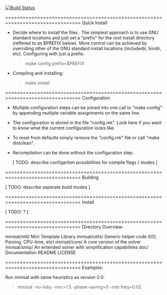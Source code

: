 
[![Build Status](https://travis-ci.org/tzik/minisat.svg?branch=master)](https://travis-ci.org/tzik/minisat)

================================================================================
Quick Install

- Decide where to install the files . The simplest approach is to use
  GNU standard locations and just set a "prefix" for the root install
  directory (reffered to as $PREFIX below). More control can be
  achieved by overriding other of the GNU standard install locations
  (includedir, bindir, etc). Configuring with just a prefix:

  > make config prefix=$PREFIX

- Compiling and installing:

  > make install

================================================================================
Configuration

- Multiple configuration steps can be joined into one call to "make
  config" by appending multiple variable assignments on the same line.

- The configuration is stored in the file "config.mk". Look here if
  you want to know what the current configuration looks like.

- To reset from defaults simply remove the "config.mk" file or call
  "make distclean".

- Recompilation can be done without the configuration step.

  [ TODO: describe configartion possibilities for compile flags / modes ]

================================================================================
Building

  [ TODO: describe seperate build modes ]

================================================================================
Install

  [ TODO: ? ]

================================================================================
Directory Overview:

minisat/mtl/            Mini Template Library
minisat/utils/          Generic helper code (I/O, Parsing, CPU-time, etc)
minisat/core/           A core version of the solver
minisat/simp/           An extended solver with simplification capabilities
doc/                    Documentation
README
LICENSE

================================================================================
Examples:

Run minisat with same heuristics as version 2.0:

> minisat <cnf-file> -no-luby -rinc=1.5 -phase-saving=0 -rnd-freq=0.02
